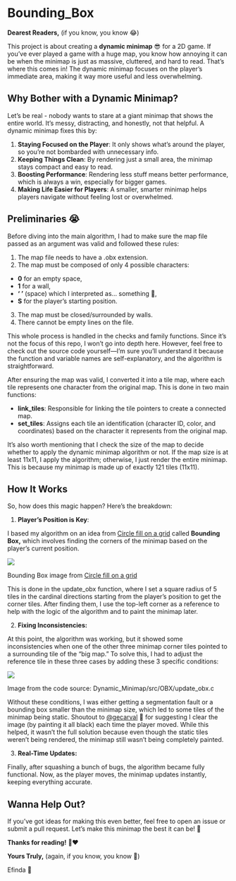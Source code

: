 ﻿# **Bounding_Box** 
**Dearest Readers,** (if you know, you know 😂) 

This project is about creating a **dynamic minimap** 😎 for a 2D game. If you’ve ever played a game with a huge map, you know how annoying it can be when the minimap is just as massive, cluttered, and hard to read. That’s where this comes in! The dynamic minimap focuses on the player’s immediate area, making it way more useful and less overwhelming. 
## **Why Bother with a Dynamic Minimap?** 
Let’s be real - nobody wants to stare at a giant minimap that shows the entire world. It’s messy, distracting, and honestly, not that helpful. A dynamic minimap fixes this by: 

1. **Staying Focused on the Player**: It only shows what’s around the player, so you’re not bombarded with unnecessary info. 
1. **Keeping Things Clean**: By rendering just a small area, the minimap stays compact and easy to read. 
1. **Boosting Performance**: Rendering less stuff means better performance, which is always a win, especially for bigger games. 
1. **Making Life Easier for Players**: A smaller, smarter minimap helps players navigate without feeling lost or overwhelmed. 
## **Preliminaries** 😭 
Before diving into the main algorithm, I had to make sure the map file passed as an argument was valid and followed these rules: 

1. The map file needs to have a .obx extension. 
1. The map must be composed of only 4 possible characters: 
- **0** for an empty space, 
- **1** for a wall, 
- **‘ ’** (space) which I interpreted as… something 󰣽, 
- **S** for the player’s starting position. 
3. The map must be closed/surrounded by walls. 
3. There cannot be empty lines on the file. 

This whole process is handled in the checks and family functions. Since it’s not the focus of this repo, I won’t go into depth here. However, feel free to check out the source code yourself—I’m sure you’ll understand it because the function and variable names are self-explanatory, and the algorithm is straightforward. 

After ensuring the map was valid, I converted it into a tile map, where each tile represents one character from the original map. This is done in two main functions: 

- **link\_tiles**: Responsible for linking the tile pointers to create a connected map. 
- **set\_tiles**: Assigns each tile an identification (character ID, color, and coordinates) based on the character it represents from the original map. 

It’s also worth mentioning that I check the size of the map to decide whether to apply the dynamic minimap algorithm or not. If the map size is at least 11x11, I apply the algorithm; otherwise, I just render the entire minimap. This is because my minimap is made up of exactly 121 tiles (11x11). 
## **How It Works** 
So, how does this magic happen? Here’s the breakdown: 

1. **Player’s Position is Key**: 

I based my algorithm on an idea from [Circle fill on a grid](https://www.redblobgames.com/grids/circle-drawing/) called **Bounding Box,** which involves finding the corners of the minimap based on the player’s current position. 

![](Aspose.Words.5f7bfca7-11a3-414a-bcda-19a46bd12548.001.png)

Bounding Box image from [Circle fill on a grid](https://www.redblobgames.com/grids/circle-drawing/) 

This is done in the update\_obx function, where I set a square radius of 5 tiles in the cardinal directions starting from the player’s position to get the corner tiles. After finding them, I use the top-left corner as a reference to help with the logic of the algorithm and to paint the minimap later. 

2. **Fixing Inconsistencies:** 

At this point, the algorithm was working, but it showed some inconsistencies when one of the other three minimap corner tiles pointed to a surrounding tile of the “big map.” To solve this, I had to adjust the reference tile in these three cases by adding these 3 specific conditions: 

![](Aspose.Words.5f7bfca7-11a3-414a-bcda-19a46bd12548.002.png)

Image from the code source: Dynamic\_Minimap/src/OBX/update\_obx.c 

Without these conditions, I was either getting a segmentation fault or a bounding box smaller than the minimap size, which led to some tiles of the minimap being static. Shoutout to [@gecarval](https://github.com/gecarval) 󰹹 for suggesting I clear the image (by painting it all black) each time the player moved. While this helped, it wasn’t the full solution because even though the static tiles weren’t being rendered, the minimap still wasn’t being completely painted. 

3. **Real-Time Updates:** 

Finally, after squashing a bunch of bugs, the algorithm became fully functional. Now, as the player moves, the minimap updates instantly, keeping everything accurate.

## **Wanna Help Out?** 
If you’ve got ideas for making this even better, feel free to open an issue or submit a pull request. Let’s make this minimap the best it can be! 🚀 

**Thanks for reading!** 󰝺❤ 

**Yours Truly,** (again, if you know, you know 🤣)

Efinda 🫠
